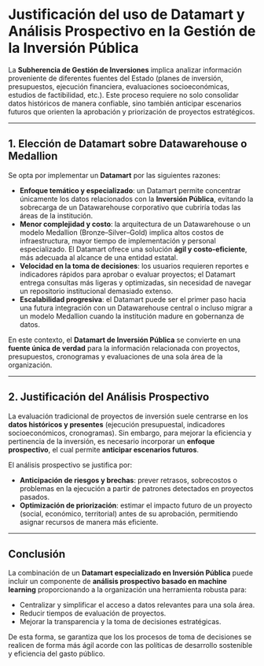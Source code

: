 # Justificación del uso de Datamart y Análisis Prospectivo en la Gestión de la Inversión Pública

La **Subherencia de Gestión de Inversiones** implica analizar información proveniente de diferentes fuentes del Estado (planes de inversión, presupuestos, ejecución financiera, evaluaciones socioeconómicas, estudios de factibilidad, etc.). Este proceso requiere no solo consolidar datos históricos de manera confiable, sino también anticipar escenarios futuros que orienten la aprobación y priorización de proyectos estratégicos.

---

## 1. Elección de **Datamart** sobre Datawarehouse o Medallion

Se opta por implementar un **Datamart** por las siguientes razones:

- **Enfoque temático y especializado**: un Datamart permite concentrar únicamente los datos relacionados con la **Inversión Pública**, evitando la sobrecarga de un Datawarehouse corporativo que cubriría todas las áreas de la institución.  
- **Menor complejidad y costo**: la arquitectura de un Datawarehouse o un modelo Medallion (Bronze–Silver–Gold) implica altos costos de infraestructura, mayor tiempo de implementación y personal especializado. El Datamart ofrece una solución **ágil y costo-eficiente**, más adecuada al alcance de una entidad estatal.  
- **Velocidad en la toma de decisiones**: los usuarios requieren reportes e indicadores rápidos para aprobar o evaluar proyectos; el Datamart entrega consultas más ligeras y optimizadas, sin necesidad de navegar un repositorio institucional demasiado extenso.  
- **Escalabilidad progresiva**: el Datamart puede ser el primer paso hacia una futura integración con un Datawarehouse central o incluso migrar a un modelo Medallion cuando la institución madure en gobernanza de datos.  

En este contexto, el **Datamart de Inversión Pública** se convierte en una **fuente única de verdad** para la información relacionada con proyectos, presupuestos, cronogramas y evaluaciones de una sola área de la organización.

---

## 2. Justificación del Análisis Prospectivo

La evaluación tradicional de proyectos de inversión suele centrarse en los **datos históricos y presentes** (ejecución presupuestal, indicadores socioeconómicos, cronogramas). Sin embargo, para mejorar la eficiencia y pertinencia de la inversión, es necesario incorporar un **enfoque prospectivo**, el cual permite **anticipar escenarios futuros**.

El análisis prospectivo se justifica por:

- **Anticipación de riesgos y brechas**: prever retrasos, sobrecostos o problemas en la ejecución a partir de patrones detectados en proyectos pasados.  
- **Optimización de priorización**: estimar el impacto futuro de un proyecto (social, económico, territorial) antes de su aprobación, permitiendo asignar recursos de manera más eficiente.  

---

## Conclusión

La combinación de un **Datamart especializado en Inversión Pública** puede incluir un componente de **análisis prospectivo basado en machine learning** proporcionando a la organización una herramienta robusta para:

- Centralizar y simplificar el acceso a datos relevantes para una sola área. 
- Reducir tiempos de evaluación de proyectos.  
- Mejorar la transparencia y la toma de decisiones estratégicas.  

De esta forma, se garantiza que los los procesos de toma de decisiones se realicen de forma más ágil acorde con las políticas de desarrollo sostenible y eficiencia del gasto público.
